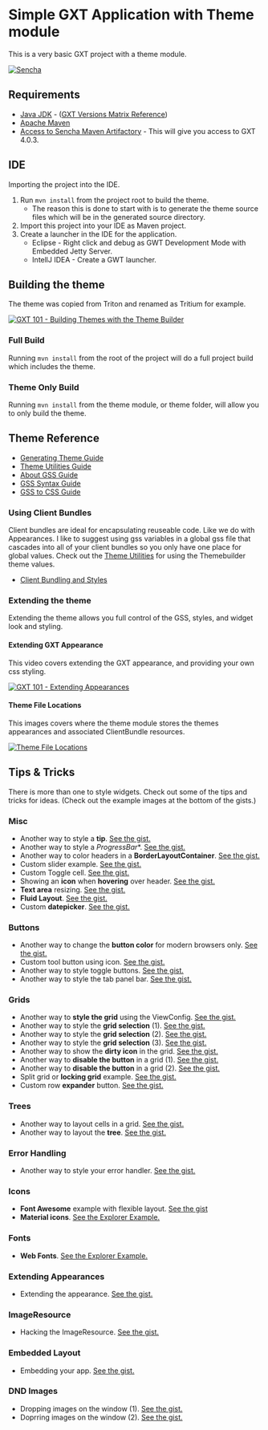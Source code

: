 # Simple GXT Application with Theme module
This is a very basic GXT project with a theme module.   

[![Sencha](http://cdn.sencha.com/img/gwt-eclipse-plugin-banner.png)](https://www.sencha.com/products/gxt/)

## Requirements

* [Java JDK](https://docs.sencha.com/gxt/4.x/guides/getting_started/Versions.html) - ([GXT Versions Matrix Reference](https://docs.sencha.com/gxt/4.x/guides/getting_started/Versions.html))
* [Apache Maven](https://maven.apache.org/install.html)
* [Access to Sencha Maven Artifactory](http://docs.sencha.com/gxt/4.x/guides/getting_started/maven/Maven.html) - This will give you access to GXT 4.0.3.

## IDE
Importing the project into the IDE. 

1. Run `mvn install` from the project root to build the theme. 
    * The reason this is done to start with is to generate the theme source files which will be in the generated source directory.
2. Import this project into your IDE as Maven project.
3. Create a launcher in the IDE for the application.
    * Eclipse - Right click and debug as GWT Development Mode with Embedded Jetty Server.
    * IntellJ IDEA - Create a GWT launcher.

## Building the theme
The theme was copied from Triton and renamed as Tritium for example. 

[![GXT 101 - Building Themes with the Theme Builder](https://img.youtube.com/vi/7-fE_96cOGg/0.jpg)](https://www.youtube.com/watch?v=7-fE_96cOGg)

### Full Build
Running `mvn install` from the root of the project will do a full project build which includes the theme. 

### Theme Only Build
Running `mvn install` from the theme module, or theme folder, will allow you to only build the theme. 

## Theme Reference

* [Generating Theme Guide](https://docs.sencha.com/gxt/4.x/guides/ui/theme/GeneratingThemes.html)
* [Theme Utilities Guide](https://docs.sencha.com/gxt/4.x/guides/ui/theme/Utilities.html)
* [About GSS Guide](https://docs.sencha.com/gxt/4.x/guides/ui/style/gss/GSS.html)
* [GSS Syntax Guide](https://docs.sencha.com/gxt/4.x/guides/ui/style/gss/GSSSyntax.html)
* [GSS to CSS Guide](https://docs.sencha.com/gxt/4.x/guides/ui/style/gss/CssToGss.html)

### Using Client Bundles
Client bundles are ideal for encapsulating reuseable code. Like we do with Appearances. 
I like to suggest using gss variables in a global gss file that cascades into all of your client bundles so you only have one place for global values. Check out the [Theme Utilities](https://docs.sencha.com/gxt/4.x/guides/ui/theme/Utilities.html) for using the Themebuilder theme values. 

* [Client Bundling and Styles](https://docs.sencha.com/gxt/4.x/guides/ui/style/ClientBundleStyleAndImages.html)

### Extending the theme
Extending the theme allows you full control of the GSS, styles, and widget look and styling. 

#### Extending GXT Appearance
This video covers extending the GXT appearance, and providing your own css styling.

[![GXT 101 - Extending Appearances](https://img.youtube.com/vi/MQEmQ1McCZk/0.jpg)](https://www.youtube.com/watch?v=MQEmQ1McCZk)

#### Theme File Locations
This images covers where the theme module stores the themes appearances and associated ClientBundle resources. 

[![Theme File Locations](https://github.com/sencha/gxt-demo-projects/blob/master/Theme_Files.png)](https://github.com/sencha/gxt-demo-projects/blob/master/Theme_Files.png)


## Tips & Tricks
There is more than one to style widgets. Check out some of the tips and tricks for ideas. 
(Check out the example images at the bottom of the gists.)

### Misc

- Another way to style a **tip**. [See the gist.](https://gist.github.com/branflake2267/c7bc3c475060a45e5bea56954c2fe738)
- Another way to style a *ProgressBar**. [See the gist.](https://gist.github.com/branflake2267/52a972d87056aa486ba9)
- Another way to color headers in a **BorderLayoutContainer**. [See the gist.](https://gist.github.com/branflake2267/1d2ec468062c5966a7f2f2ae6050594a)
- Custom slider example. [See the gist.](https://gist.github.com/branflake2267/bec9089f63fa40574e6604151468beaf)
- Custom Toggle cell. [See the gist.](https://gist.github.com/branflake2267/737aa0e319edf818d6a73c937ea61730)
- Showing an **icon** when **hovering** over header. [See the gist.](https://gist.github.com/branflake2267/23e20515fd4e9cf6e5849ce2382bf998)
- **Text area** resizing. [See the gist.](https://gist.github.com/branflake2267/7da92d23ddffeb5ac8beb6b94978bd8a)
- **Fluid Layout**. [See the gist.](https://gist.github.com/branflake2267/eaf371b29bfdc4e3210a17615c4559a5)
- Custom **datepicker**. [See the gist.](https://gist.github.com/branflake2267/1ebdcb0dc6ae962550d985b6c89f0c0b)

### Buttons

- Another way to change the **button color** for modern browsers only. [See the gist.](https://gist.github.com/branflake2267/cb0d0046f26e8c4776a170b4818fa3be)
- Custom tool button using icon. [See the gist.](https://gist.github.com/branflake2267/d3df69c1e4867f9aade28c2ff641835a)
- Another way to style toggle buttons. [See the gist.](https://gist.github.com/branflake2267/89e1e1552371879539e30b1254bd65d8)
- Another way to style the tab panel bar. [See the gist.](https://gist.github.com/branflake2267/0729169213c570243f369146d326d606)

### Grids

- Another way to **style the grid** using the ViewConfig. [See the gist.](https://gist.github.com/branflake2267/c1bf2512a8fd579978861b7c703260b5)
- Another way to style the **grid selection** (1). [See the gist.](https://gist.github.com/branflake2267/e57c2a96bb854d8a3fe42bcfe5b80b5f)
- Another way to style the **grid selection** (2). [See the gist.](https://gist.github.com/branflake2267/c16f6b9029347b3e70d89912aed8cc9d)
- Another way to style the **grid selection** (3). [See the gist.](https://gist.github.com/branflake2267/c1bf2512a8fd579978861b7c703260b5)
- Another way to show the **dirty icon** in the grid. [See the gist.](https://gist.github.com/branflake2267/58d2a7dfc3458a60843a13cb944ec192)
- Another way to **disable the button** in a grid (1). [See the gist.](https://gist.github.com/branflake2267/1c4fca8998a8d6e71d388237f3d1b6c0)
- Another way to **disable the button** in a grid (2). [See the gist.](https://gist.github.com/branflake2267/7ddd8f7feee9f25d31befccf852c774b)
- Split grid or **locking grid** example. [See the gist.](https://gist.github.com/branflake2267/d5f7b546f7c0dbe83df07a2d4d687695)
- Custom row **expander** button. [See the gist.](https://gist.github.com/branflake2267/f154f6b7759e629528c4b9255d3ee7a9)


### Trees

- Another way to layout cells in a grid. [See the gist.](https://gist.github.com/branflake2267/774570b920d13e4b112b1cb49a6ce68c)
- Another way to layout the **tree**. [See the gist.](https://gist.github.com/branflake2267/df29948ae4e5de7b4cc0e289f0c96b88)

### Error Handling

- Another way to style your error handler. [See the gist.](https://gist.github.com/branflake2267/a51295fe09f6f8696476c3c383ac0731)

### Icons

- **Font Awesome** example with flexible layout. [See the gist](https://gist.github.com/branflake2267/34eff42cd92d71fe02bc6a27d7856a81)
- **Material icons**. [See the Explorer Example.](http://examples.sencha.com/gxt/4.0.3/#ExamplePlace:html_materialicons)

### Fonts

- **Web Fonts**. [See the Explorer Example.](http://examples.sencha.com/gxt/4.0.3/#ExamplePlace:html_webfont)

### Extending Appearances

- Extending the appearance. [See the gist.](https://gist.github.com/branflake2267/201e80954f1ea3158559dc099ec9a0c8)

### ImageResource

- Hacking the ImageResource. [See the gist.](https://gist.github.com/branflake2267/938b7f6fc22da1417b39)

### Embedded Layout

- Embedding your app. [See the gist.](https://gist.github.com/branflake2267/d2fec9bcfb5c5dea8cb78dc6528f0b42)

### DND Images

- Dropping images on the window (1). [See the gist.](https://gist.github.com/branflake2267/d424e4a0c0b371e3dd9d15bfd3514429)
- Doprring images on the window (2). [See the gist.](https://gist.github.com/branflake2267/97266601f0f225ae2a750fc8115dc2c4)


